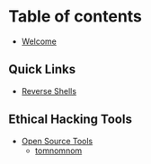 # Table of contents

* [Welcome](README.md)

## Quick Links

* [Reverse Shells](quick-links/reverse-shells.md)

## Ethical Hacking Tools

* [Open Source Tools](ethical-hacking-tools/open-source-tools/README.md)
  * [tomnomnom](ethical-hacking-tools/open-source-tools/tomnomnom.md)
